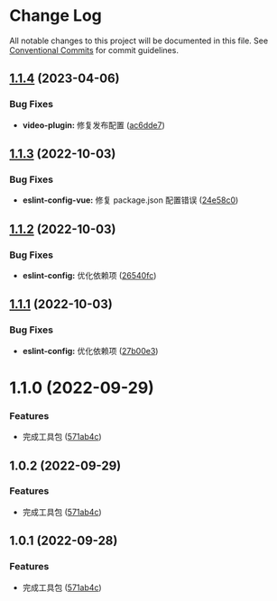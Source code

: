 # Change Log

All notable changes to this project will be documented in this file.
See [Conventional Commits](https://conventionalcommits.org) for commit guidelines.

## [1.1.4](https://github.com/fuxiang123/test-learn/compare/@neuton/eslint-config@1.1.3...@neuton/eslint-config@1.1.4) (2023-04-06)

### Bug Fixes

- **video-plugin:** 修复发布配置 ([ac6dde7](https://github.com/fuxiang123/test-learn/commit/ac6dde7ebd831f14e61c7a2c019c0ac24f5fe17e))

## [1.1.3](https://github.com/fuxiang123/test-learn/compare/@neuton/eslint-config@1.1.2...@neuton/eslint-config@1.1.3) (2022-10-03)

### Bug Fixes

- **eslint-config-vue:** 修复 package.json 配置错误 ([24e58c0](https://github.com/fuxiang123/test-learn/commit/24e58c0b85151cff00e7191d80178115ce27b677))

## [1.1.2](https://github.com/fuxiang123/test-learn/compare/@neuton/eslint-config@1.1.1...@neuton/eslint-config@1.1.2) (2022-10-03)

### Bug Fixes

- **eslint-config:** 优化依赖项 ([26540fc](https://github.com/fuxiang123/test-learn/commit/26540fc86716a36ac64e41ad2d2378a000572b22))

## [1.1.1](https://github.com/fuxiang123/test-learn/compare/@neuton/eslint-config@1.1.0...@neuton/eslint-config@1.1.1) (2022-10-03)

### Bug Fixes

- **eslint-config:** 优化依赖项 ([27b00e3](https://github.com/fuxiang123/test-learn/commit/27b00e31cb781294519b3195d013edf8987a512c))

# 1.1.0 (2022-09-29)

### Features

- 完成工具包 ([571ab4c](https://github.com/fuxiang123/test-learn/commit/571ab4c1fe311b5f90e0912822f678d67d71ee58))

## 1.0.2 (2022-09-29)

### Features

- 完成工具包 ([571ab4c](https://github.com/fuxiang123/test-learn/commit/571ab4c1fe311b5f90e0912822f678d67d71ee58))

## 1.0.1 (2022-09-28)

### Features

- 完成工具包 ([571ab4c](https://github.com/fuxiang123/test-learn/commit/571ab4c1fe311b5f90e0912822f678d67d71ee58))
